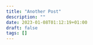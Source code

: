 ```yaml
---
title: "Another Post"
description: ""
date: 2023-01-08T01:12:19+01:00
draft: false
tags: []
---
```


